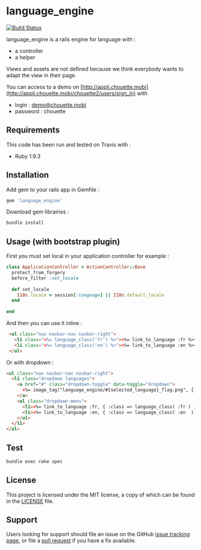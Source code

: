 language_engine
===============

[![Build Status](https://travis-ci.org/dryade/language_engine.svg?branch=master)](https://travis-ci.org/dryade/language_engine)

language_engine is a rails engine for language with :
 * a controller
 * a helper

Views and assets are not defined because we think everybody wants to adapt the view in their page.

You can access to a demo on [http://appli.chouette.mobi](http://appli.chouette.mobi/chouette2/users/sign_in) with
 * login : demo@chouette.mobi
 * password : chouette

Requirements
------------

This code has been run and tested on Travis with :
* Ruby 1.9.3

Installation
------------

Add gem to your rails app in Gemfile : 

```sh
gem 'language_engine'
```

Download gem librairies : 

```sh
bundle install
```

Usage (with bootstrap plugin)
----

First you must set local in your application controller for example :
```ruby
class ApplicationController < ActionController::Base
  protect_from_forgery
  before_filter :set_locale
 
  def set_locale
    I18n.locale = session[:language] || I18n.default_locale
  end
  
end  

```

And then you can use it inline :  
```html
 <ul class="nav navbar-nav navbar-right">
   <li class="<%= language_class('fr') %>"><%= link_to_language :fr %></li>
   <li class="<%= language_class('en') %>"><%= link_to_language :en %></li>
 </ul>
```

Or with dropdown :
```html
<ul class="nav navbar-nav navbar-right">
  <li class="dropdown languages">
    <a href="#" class="dropdown-toggle" data-toggle="dropdown">
      <%= image_tag("language_engine/#{selected_language}_flag.png", { :'data-locale' => "#{selected_language}" } ) %><b class='caret'></b>
    </a>
    <ul class="dropdown-menu">
      <li><%= link_to_language :fr, { :class => language_class( :fr ) } %></li>
      <li><%= link_to_language :en, { :class => language_class( :en  ) } %></li>
    </ul>
  </li>
</ul>  
```

Test
----

```sh
bundle exec rake spec
```

License
-------

This project is licensed under the MIT license, a copy of which can be found in the [LICENSE](./MIT-LICENSE) file.

Support
-------

Users looking for support should file an issue on the GitHub [issue tracking page](../../issues), or file a [pull request](../../pulls) if you have a fix available.